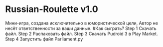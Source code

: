 # Russian-Roulette v1.0
Мини-игра, создана исключительно в юмористической цели, Автор не несёт ответственности за ваши данные. 
#Как сыграть? 
Step 1 
Скачать файл. 
Step 2 
Распаковать файл. 
Step 3
Скачать Pudroid 3 в Play Market. 
Step 4 
Запустить файл Parliament.py
